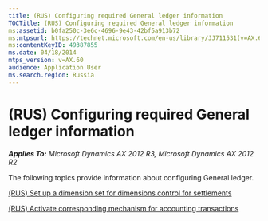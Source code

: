 ```yaml
---
title: (RUS) Configuring required General ledger information
TOCTitle: (RUS) Configuring required General ledger information
ms:assetid: b0fa250c-3e6c-4696-9e43-42bf5a913b72
ms:mtpsurl: https://technet.microsoft.com/en-us/library/JJ711531(v=AX.60)
ms:contentKeyID: 49387855
ms.date: 04/18/2014
mtps_version: v=AX.60
audience: Application User
ms.search.region: Russia
---
```


# (RUS) Configuring required General ledger information 


_**Applies To:** Microsoft Dynamics AX 2012 R3, Microsoft Dynamics AX 2012 R2_

The following topics provide information about configuring General ledger.

[(RUS) Set up a dimension set for dimensions control for settlements](rus-set-up-a-dimension-set-for-dimensions-control-for-settlements.md)

[(RUS) Activate corresponding mechanism for accounting transactions](rus-activate-corresponding-mechanism-for-accounting-transactions.md)

  



